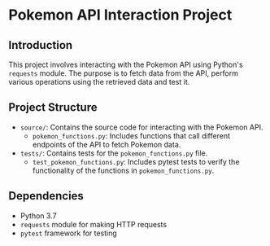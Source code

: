 # Pokemon API Interaction Project

## Introduction
This project involves interacting with the Pokemon API using Python's `requests` module. The purpose is to fetch data from the API, perform various operations using the retrieved data and test it.

## Project Structure
- `source/`: Contains the source code for interacting with the Pokemon API.
  - `pokemon_functions.py`: Includes functions that call different endpoints of the API to fetch Pokemon data.
- `tests/`: Contains tests for the `pokemon_functions.py` file.
  - `test_pokemon_functions.py`: Includes pytest tests to verify the functionality of the functions in `pokemon_functions.py`.

## Dependencies
- Python 3.7
- `requests` module for making HTTP requests
- `pytest` framework for testing

